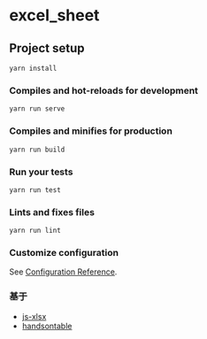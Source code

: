# excel_sheet

## Project setup
```
yarn install
```

### Compiles and hot-reloads for development
```
yarn run serve
```

### Compiles and minifies for production
```
yarn run build
```

### Run your tests
```
yarn run test
```

### Lints and fixes files
```
yarn run lint
```

### Customize configuration
See [Configuration Reference](https://cli.vuejs.org/config/).


### 基于  
* [js-xlsx](https://github.com/SheetJS/js-xlsx)
* [handsontable](https://github.com/handsontable/handsontable)
